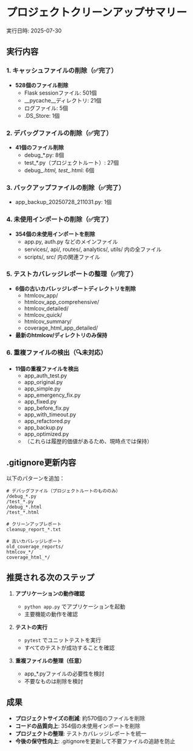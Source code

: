 # プロジェクトクリーンアップサマリー

実行日時: 2025-07-30

## 実行内容

### 1. キャッシュファイルの削除（✅完了）
- **528個のファイル削除**
  - Flask sessionファイル: 501個
  - __pycache__ディレクトリ: 21個
  - ログファイル: 5個
  - .DS_Store: 1個

### 2. デバッグファイルの削除（✅完了）
- **41個のファイル削除**
  - debug_*.py: 8個
  - test_*.py（プロジェクトルート）: 27個
  - debug_*.html, test_*.html: 6個

### 3. バックアップファイルの削除（✅完了）
- app_backup_20250728_211031.py: 1個

### 4. 未使用インポートの削除（✅完了）
- **354個の未使用インポートを削除**
  - app.py, auth.py などのメインファイル
  - services/, api/, routes/, analytics/, utils/ 内の全ファイル
  - scripts/, src/ 内の関連ファイル

### 5. テストカバレッジレポートの整理（✅完了）
- **6個の古いカバレッジレポートディレクトリを削除**
  - htmlcov_app/
  - htmlcov_app_comprehensive/
  - htmlcov_detailed/
  - htmlcov_quick/
  - htmlcov_summary/
  - coverage_html_app_detailed/
- **最新のhtmlcov/ディレクトリのみ保持**

### 6. 重複ファイルの検出（🔍未対応）
- **11個の重複ファイルを検出**
  - app_auth_test.py
  - app_original.py
  - app_simple.py
  - app_emergency_fix.py
  - app_fixed.py
  - app_before_fix.py
  - app_with_timeout.py
  - app_refactored.py
  - app_backup.py
  - app_optimized.py
  - （これらは履歴的価値があるため、現時点では保持）

## .gitignore更新内容

以下のパターンを追加：
```
# デバッグファイル（プロジェクトルートのもののみ）
/debug_*.py
/test_*.py
/debug_*.html
/test_*.html

# クリーンアップレポート
cleanup_report_*.txt

# 古いカバレッジレポート
old_coverage_reports/
htmlcov_*/
coverage_html_*/
```

## 推奨される次のステップ

1. **アプリケーションの動作確認**
   - `python app.py` でアプリケーションを起動
   - 主要機能の動作を確認

2. **テストの実行**
   - `pytest` でユニットテストを実行
   - すべてのテストが成功することを確認

3. **重複ファイルの整理（任意）**
   - app_*.pyファイルの必要性を検討
   - 不要なものは削除を検討

## 成果

- **プロジェクトサイズの削減**: 約570個のファイルを削除
- **コードの品質向上**: 354個の未使用インポートを削除
- **プロジェクトの整理**: テストカバレッジレポートを統一
- **今後の保守性向上**: .gitignoreを更新して不要ファイルの追跡を防止